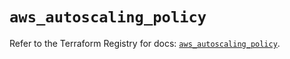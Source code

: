 # `aws_autoscaling_policy`

Refer to the Terraform Registry for docs: [`aws_autoscaling_policy`](https://registry.terraform.io/providers/hashicorp/aws/5.79.0/docs/resources/autoscaling_policy).
